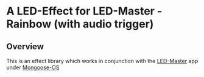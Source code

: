 # A LED-Effect for LED-Master - Rainbow (with audio trigger)


## Overview

This is an effect library which works in conjunction with the [LED-Master](https://github.com/mamuesp/LED-Master) app under [Mongoose-OS](https://mongoose-os.com/)
